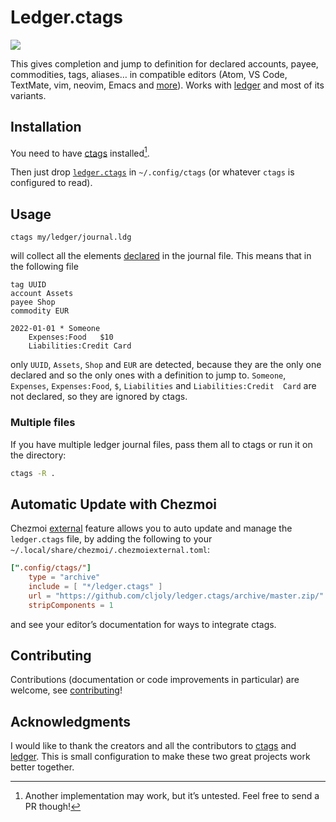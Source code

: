 <!-- insert
---
title: "Ledger.ctags"
date: 2022-08-21T08:15:54
description: "Ctags file for ledger-cli"
tags:
- Open Source
- Tools
- Ledger
- Ctags
---
{{< github_badge >}}
{{< rawhtml >}}
<div class="badges">
{{< /rawhtml >}}
end_insert -->
<!-- Powered by https://cj.rs/riss -->

<!-- remove -->
# Ledger.ctags
<!-- end_remove -->

[![](https://img.shields.io/badge/powered%20by-riss-lightgrey)](https://cj.rs/riss)

<!-- insert
{{< rawhtml >}}
</div>
{{< /rawhtml >}}
end_insert -->

This gives completion and jump to definition for declared accounts, payee, commodities, tags, aliases… in compatible editors (Atom, VS Code, TextMate, vim, neovim, Emacs and [more][editors]). Works with [ledger][] and most of its variants.

## Installation

You need to have [ctags][] installed[^1].

Then just drop [`ledger.ctags`](https://raw.githubusercontent.com/cljoly/ledger.ctags/main/ledger.ctags) in `~/.config/ctags` (or whatever `ctags` is configured to read).

## Usage

```
ctags my/ledger/journal.ldg
```
will collect all the elements [declared][declaration] in the journal file. This means that in the following file
```ledger
tag UUID
account Assets
payee Shop
commodity EUR

2022-01-01 * Someone
    Expenses:Food   $10
    Liabilities:Credit Card
```
only `UUID`, `Assets`, `Shop` and `EUR` are detected, because they are the only one declared and so the only ones with a definition to jump to. `Someone`, `Expenses`, `Expenses:Food`, `$`, `Liabilities` and `Liabilities:Credit  Card` are not declared, so they are ignored by ctags.

### Multiple files

If you have multiple ledger journal files, pass them all to ctags or run it on the directory:
```sh
ctags -R .
```

## Automatic Update with Chezmoi

Chezmoi [external](https://www.chezmoi.io/reference/special-files-and-directories/chezmoiexternal-format/) feature allows you to auto update and manage the `ledger.ctags` file, by adding the following to your `~/.local/share/chezmoi/.chezmoiexternal.toml`:

```toml
[".config/ctags/"]
    type = "archive"
    include = [ "*/ledger.ctags" ]
    url = "https://github.com/cljoly/ledger.ctags/archive/master.zip/"
    stripComponents = 1
```

and see your editor’s documentation for ways to integrate ctags.

## Contributing

Contributions (documentation or code improvements in particular) are welcome, see [contributing](https://cj.rs/docs/contribute/)!

## Acknowledgments

I would like to thank the creators and all the contributors to [ctags][] and [ledger][]. This is small configuration to make these two great projects work better together.

[editors]: https://en.wikipedia.org/wiki/Ctags#Editors_that_support_ctags
[ctags]: https://ctags.io/
[ledger]: https://ledger-cli.org/
[declaration]: https://www.ledger-cli.org/3.0/doc/ledger3.html#index-pre_002ddeclare-account

[^1]: Another implementation may work, but it’s untested. Feel free to send a PR though!
